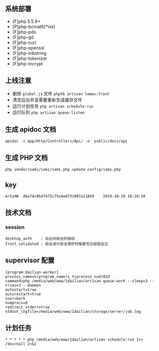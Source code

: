 ## 系统部署
- [F]php 5.5.9+
- [P]php-bcmath(*inx)
- [F]php-pdo
- [F]php-gd
- [F]php-curl
- [F]php-openssl
- [F]php-mbstring
- [F]php-tokenizer
- [F]php-mcrypt


## 上线注意
- 删除 `global.js` 文件 `php56 artisan lemon:front`
- 清空后台并且需要重新生成缓存文件
- 运行计划任务 `php artisan schedule:run`
- 运行队列 `php artisan queue:listen`

## 生成 apidoc 文档
```
apidoc -i app/Http/Controllers/Api/ -o  public/docs/api
```

## 生成 PHP 文档
```
php vendor/sami/sami/sami.php update config/sami.php
```

## key
```
er5zHW  dba74c8bd7475c75e4ed73c097a11869    2010-10-10 10:10:10
```

## 技术文档
### session
```
desktop_auth    : 后台对前台的授权
front_validated : 前台进行安全保护时候是否已经验证过
```


## supervisor 配置
```
[program:dailian-worker]
process_name=%(program_name)s_%(process_num)02d
command=php /media/web/www/1dailian/artisan queue:work --sleep=3 --tries=3 --daemon
autostart=true
autorestart=true
user=mark
numprocs=8
redirect_stderr=true
stdout_logfile=/media/web/www/1dailian/storage/server/job.log
```


## 计划任务
```
* * * * * php /media/web/www/1dailian/artisan schedule:run 1>> /dev/null 2>&1
```